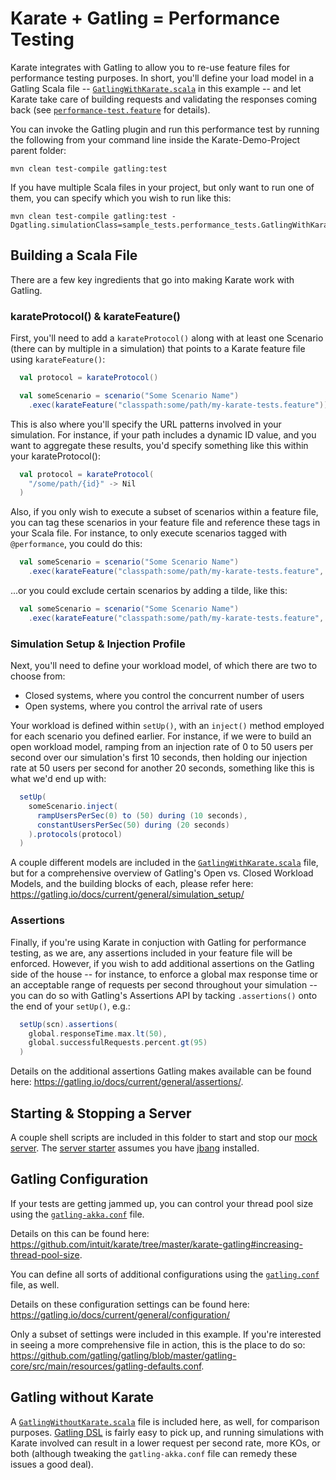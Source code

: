 # Karate + Gatling = Performance Testing

Karate integrates with Gatling to allow you to re-use feature files for performance testing purposes.  In short, you'll define your load model in a Gatling Scala file -- [`GatlingWithKarate.scala`](https://github.com/staffier/Karate-Demo-Project/tree/main/src/test/java/sample_tests/performance_tests/GatlingWithKarate.scala) in this example -- and let Karate take care of building requests and validating the responses coming back (see [`performance-test.feature`](https://github.com/staffier/Karate-Demo-Project/tree/main/src/test/java/sample_tests/performance_tests/performance-test.feature) for details). 

You can invoke the Gatling plugin and run this performance test by running the following from your command line inside the Karate-Demo-Project parent folder:

```
mvn clean test-compile gatling:test
```

If you have multiple Scala files in your project, but only want to run one of them, you can specify which you wish to run like this:

```
mvn clean test-compile gatling:test -Dgatling.simulationClass=sample_tests.performance_tests.GatlingWithKarate
```
## Building a Scala File

There are a few key ingredients that go into making Karate work with Gatling. 

### karateProtocol() & karateFeature()
First, you'll need to add a `karateProtocol()` along with at least one Scenario (there can by multiple in a simulation) that points to a Karate feature file using `karateFeature()`: 

  ```scala
    val protocol = karateProtocol()

    val someScenario = scenario("Some Scenario Name")
      .exec(karateFeature("classpath:some/path/my-karate-tests.feature"))
  ```
This is also where you'll specify the URL patterns involved in your simulation.  For instance, if your path includes a dynamic ID value, and you want to aggregate these results, you'd specify something like this within your karateProtocol(): 

  ```scala
    val protocol = karateProtocol(
      "/some/path/{id}" -> Nil
    )
  ```

Also, if you only wish to execute a subset of scenarios within a feature file, you can tag these scenarios in your feature file and reference these tags in your Scala file.  For instance, to only execute scenarios tagged with `@performance`, you could do this: 

  ```scala
    val someScenario = scenario("Some Scenario Name")
      .exec(karateFeature("classpath:some/path/my-karate-tests.feature", "@performance"))
  ```

...or you could exclude certain scenarios by adding a tilde, like this: 

  ```scala
    val someScenario = scenario("Some Scenario Name")
      .exec(karateFeature("classpath:some/path/my-karate-tests.feature", "~@notForPerformance"))
  ```

### Simulation Setup & Injection Profile

Next, you'll need to define your workload model, of which there are two to choose from: 
 * Closed systems, where you control the concurrent number of users
 * Open systems, where you control the arrival rate of users

Your workload is defined within `setUp()`, with an `inject()` method employed for each scenario you defined earlier.  For instance, if we were to build an open workload model, ramping from an injection rate of 0 to 50 users per second over our simulation's first 10 seconds, then holding our injection rate at 50 users per second for another 20 seconds, something like this is what we'd end up with: 

  ```scala
    setUp(
      someScenario.inject(
        rampUsersPerSec(0) to (50) during (10 seconds),
        constantUsersPerSec(50) during (20 seconds)
      ).protocols(protocol)
    )
  ```

A couple different models are included in the [`GatlingWithKarate.scala`](https://github.com/staffier/Karate-Demo-Project/tree/main/src/test/java/sample_tests/performance_tests/GatlingWithKarate.scala) file, but for a comprehensive overview of Gatling's Open vs. Closed Workload Models, and the building blocks of each, please refer here: 
https://gatling.io/docs/current/general/simulation_setup/

### Assertions

Finally, if you're using Karate in conjuction with Gatling for performance testing, as we are, any assertions included in your feature file will be enforced.  However, if you wish to add additional assertions on the Gatling side of the house -- for instance, to enforce a global max response time or an acceptable range of requests per second throughout your simulation -- you can do so with Gatling's Assertions API by tacking `.assertions()` onto the end of your `setUp()`, e.g.: 

  ```scala
    setUp(scn).assertions(
      global.responseTime.max.lt(50),
      global.successfulRequests.percent.gt(95)
    )
  ```
Details on the additional assertions Gatling makes available can be found here: https://gatling.io/docs/current/general/assertions/. 

## Starting & Stopping a Server

A couple shell scripts are included in this folder to start and stop our [mock server](https://github.com/staffier/Karate-Demo-Project/tree/main/src/test/java/mock_server/server.feature).  The [server starter](https://github.com/staffier/Karate-Demo-Project/tree/main/src/test/java/sample_tests/performance_tests/server-starter.sh) assumes you have [jbang](https://www.jbang.dev/) installed.  

## Gatling Configuration

If your tests are getting jammed up, you can control your thread pool size using the [`gatling-akka.conf`](https://github.com/staffier/Karate-Demo-Project/tree/main/src/test/java/sample_tests/performance_tests/gatling-akka.conf) file. 

Details on this can be found here: https://github.com/intuit/karate/tree/master/karate-gatling#increasing-thread-pool-size. 

You can define all sorts of additional configurations using the [`gatling.conf`](https://github.com/staffier/Karate-Demo-Project/tree/main/src/test/java/sample_tests/performance_tests/gatling.conf) file, as well. 

Details on these configuration settings can be found here: https://gatling.io/docs/current/general/configuration/

Only a subset of settings were included in this example.  If you're interested in seeing a more comprehensive file in action, this is the place to do so: https://github.com/gatling/gatling/blob/master/gatling-core/src/main/resources/gatling-defaults.conf. 

## Gatling without Karate

A [`GatlingWithoutKarate.scala`](https://github.com/staffier/Karate-Demo-Project/tree/main/src/test/java/sample_tests/performance_tests/GatlingWithoutKarate.scala) file is included here, as well, for comparison purposes.  [Gatling DSL](https://gatling.io/docs/current/cheat-sheet/) is fairly easy to pick up, and running simulations with Karate involved can result in a lower request per second rate, more KOs, or both (although tweaking the `gatling-akka.conf` file can remedy these issues a good deal). 
